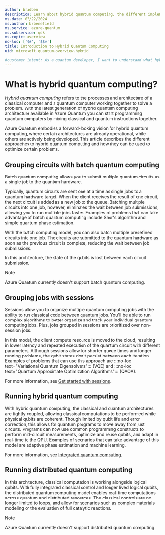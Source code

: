 ```yaml
---
author: bradben
description: Learn about hybrid quantum computing, the different implementation types, and how to choose the best approach for your quantum computing needs.
ms.date: 07/22/2024
ms.author: brbenefield
ms.service: azure-quantum
ms.subservice: qdk
ms.topic: overview
no-loc: ['Q#', '$$v']
title: Introduction to Hybrid Quantum Computing
uid: microsoft.quantum.overview.hybrid

#customer intent: As a quantum developer, I want to understand what hybrid quantum computing is and the different implementation types so that I can choose the best approach for my quantum computing needs.
---
```


# What is hybrid quantum computing?

*Hybrid quantum computing* refers to the processes and architecture of a classical computer and a quantum computer working together to solve a problem. With the latest generation of hybrid quantum computing architecture available in Azure Quantum you can start programming quantum computers by mixing classical and quantum instructions together.

Azure Quantum embodies a forward-looking vision for hybrid quantum computing, where certain architectures are already operational, while others are actively being developed. This article describes the different approaches to hybrid quantum computing and how they can be used to optimize certain problems. 

## Grouping circuits with batch quantum computing

Batch quantum computing allows you to submit multiple quantum circuits as a single job to the quantum hardware.

Typically, quantum circuits are sent one at a time as single jobs to a quantum hardware target. When the client receives the result of one circuit, the next circuit is added as a new job to the queue. Batching multiple circuits into one job, however, eliminates the wait between job submissions, allowing you to run multiple jobs faster. Examples of problems that can take advantage of batch quantum computing include Shor's algorithm and simple quantum phase estimation.  

With the batch computing model, you can also batch multiple predefined circuits into one job. The circuits are submitted to the quantum hardware as soon as the previous circuit is complete, reducing the wait between job submissions.

In this architecture, the state of the qubits is lost between each circuit submission.

> [!NOTE]
> Azure Quantum currently doesn't support batch quantum computing.

## Grouping jobs with sessions 

Sessions allow you to organize multiple quantum computing jobs with the ability to run classical code between quantum jobs. You'll be able to run complex algorithms to better organize and track your individual quantum computing jobs. Plus, jobs grouped in sessions are prioritized over non-session jobs.

In this model, the client compute resource is moved to the cloud, resulting in lower latency and repeated execution of the quantum circuit with different parameters.   Although sessions allow for shorter queue times and longer running problems, the qubit states don't persist between each iteration. Examples of problems that can use this approach are :::no-loc text="Variational Quantum Eigensolvers"::: (VQE) and :::no-loc text="Quantum Approximate Optimization Algorithms":::  (QAOA).

For more information, see [Get started with sessions](xref:microsoft.quantum.hybrid.interactive).

## Running hybrid quantum computing

With hybrid quantum computing, the classical and quantum architectures are tightly coupled, allowing classical computations to be performed while physical qubits are coherent. Though limited by qubit life and error correction, this allows for quantum programs to move away from just circuits. Programs can now use common programming constructs to perform mid-circuit measurements, optimize and reuse qubits, and adapt in real-time to the QPU. Examples of scenarios that can take advantage of this model are adaptive phase estimation and machine learning. 

For more information, see  [Integrated quantum computing](xref:microsoft.quantum.hybrid.integrated).

## Running distributed quantum computing

In this architecture, classical computation is working alongside logical qubits. With fully integrated classical control and longer lived logical qubits, the distributed quantum computing model enables real-time computations across quantum and distributed resources. The classical controls are no longer limited to loops, and allow for scenarios such as complex materials modeling or the evaluation of full catalytic reactions.

> [!NOTE]
> Azure Quantum currently doesn't support distributed quantum computing.

